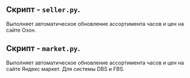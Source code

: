 ## Cкрипт - `seller.py`. 
Выполняет автоматическое обновление ассортимента часов и цен на сайте Озон.
## Cкрипт - `market.py`. 
Выполняет автоматическое обновление ассортимента часов и цен на сайте Яндекс маркет. Для системы DBS и FBS.